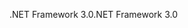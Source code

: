 <span data-ttu-id="ef0c6-101">.NET Framework 3.0</span><span class="sxs-lookup"><span data-stu-id="ef0c6-101">.NET Framework 3.0</span></span>